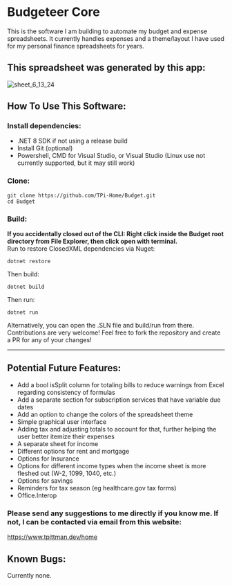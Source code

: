 # **Budgeteer Core**
This is the software I am building to automate my budget and expense spreadsheets. It currently handles expenses and a theme/layout I have used for my personal finance spreadsheets for years. <br>
## This spreadsheet was generated by this app:
![sheet_6_13_24](https://github.com/tpittman1011101/Budget/assets/45609608/39ef1d6d-307d-4965-a021-7b2f1c759bed)
## **How To Use This Software:**<br />
### Install dependencies:<br />
* .NET 8 SDK if not using a release build<br />
* Install Git (optional)<br />
* Powershell, CMD for Visual Studio, or Visual Studio (Linux use not currently supported, but it may still work)<br />
### Clone:<br />
```
git clone https://github.com/TPi-Home/Budget.git
cd Budget
```
### Build:<br />
**If you accidentally closed out of the CLI: Right click inside the Budget root directory from File Explorer, then click open with terminal.** <br />
Run to restore ClosedXML dependencies via Nuget:
```
dotnet restore
```
Then build:
```
dotnet build
```
Then run:
```
dotnet run
```
Alternatively, you can open the .SLN file and build/run from there. <br />
Contributions are very welcome! Feel free to fork the repository and create a PR for any of your changes!

**********************************************************************
## **Potential Future Features:**
* Add a bool isSplit column for totaling bills to reduce warnings from Excel regarding consistency of formulas
* Add a separate section for subscription services that have variable due dates
* Add an option to change the colors of the spreadsheet theme <br />
* Simple graphical user interface<br />
* Adding tax and adjusting totals to account for that, further helping the user better itemize their expenses<br />
* A separate sheet for income<br />
* Different options for rent and mortgage<br />
* Options for Insurance<br />
* Options for different income types when the income sheet is more fleshed out (W-2, 1099, 1040, etc.) <br />
* Options for savings<br />
* Reminders for tax season (eg healthcare.gov tax forms)<br />
* Office.Interop
### Please send any suggestions to me directly if you know me. If not, I can be contacted via email from this website: <br />
https://www.tpittman.dev/home
## **Known Bugs:** <br />
Currently none. 

